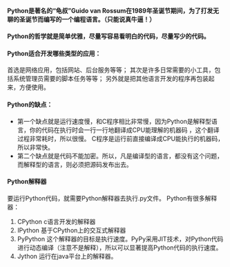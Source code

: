 #### Python是著名的“龟叔”Guido van Rossum在1989年圣诞节期间，为了打发无聊的圣诞节而编写的一个编程语言。（只能说真牛逼！）
#### Python的哲学就是简单优雅，尽量写容易看明白的代码，尽量写少的代码。

#### Python适合开发哪些类型的应用：

首选是网络应用，包括网站、后台服务等等；
其次是许多日常需要的小工具，包括系统管理员需要的脚本任务等等；
另外就是把其他语言开发的程序再包装起来，方便使用。

#### Python的缺点：
- 第一个缺点就是运行速度慢，和C程序相比非常慢，因为Python是解释型语言，你的代码在执行时会一行一行地翻译成CPU能理解的机器码
，这个翻译过程非常耗时，所以很慢。
C程序是运行前直接编译成CPU能执行的机器码，所以非常快。
- 第二个缺点就是代码不能加密。所以，凡是编译型的语言，都没有这个问题，而解释型的语言，则必须把源码发布出去。

#### Python解释器
要运行Python代码，就需要Python解释器去执行.py文件。
Python有很多解释器：
1. CPython
c语言开发的解释器
2. IPython
基于CPython上的交互式解释器
3. PyPython
这个解释器的目标是执行速度。PyPy采用JIT技术，对Python代码进行动态编译（注意不是解释），所以可以显著提高Python代码的执行速度。
4. Jython
运行在java平台上的解释器。

